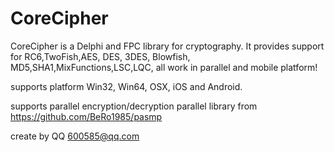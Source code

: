 # CoreCipher
CoreCipher is a Delphi and FPC library for cryptography.  It provides support for RC6,TwoFish,AES, DES, 3DES, Blowfish, MD5,SHA1,MixFunctions,LSC,LQC, all work in parallel and mobile platform!

supports platform Win32, Win64, OSX, iOS and Android.

supports parallel encryption/decryption
parallel library from https://github.com/BeRo1985/pasmp



create by QQ 600585@qq.com



